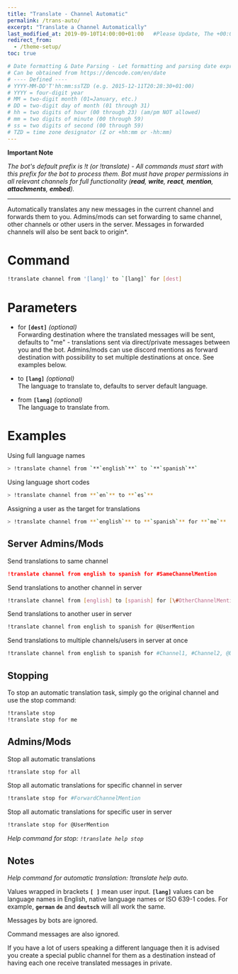```yaml
---
title: "Translate - Channel Automatic"
permalink: /trans-auto/
excerpt: "Translate a Channel Automatically"
last_modified_at: 2019-09-10T14:00:00+01:00   #Please Update, The +00:00 is the Time Zone difference
redirect_from:
  - /theme-setup/
toc: true

# Date formatting & Date Parsing - Let formatting and parsing date expressed in ISO8601 format.
# Can be obtained from https://dencode.com/en/date
# ---- Defined ----
# YYYY-MM-DD'T'hh:mm:ssTZD (e.g. 2015-12-11T20:28:30+01:00)
# YYYY = four-digit year
# MM = two-digit month (01=January, etc.)
# DD = two-digit day of month (01 through 31)
# hh = two digits of hour (00 through 23) (am/pm NOT allowed)
# mm = two digits of minute (00 through 59)
# ss = two digits of second (00 through 59)
# TZD = time zone designator (Z or +hh:mm or -hh:mm)
---
```


**Important Note**

*The bot's default prefix is !t (or !translate) - All commands must start with this prefix for the bot to process them.
Bot must have proper permissions in all relevant channels for full functionality (**read**, **write**, **react**, **mention**, **attachments**, **embed**).*

----

Automatically translates any new messages in the current channel and forwards them to you. Admins/mods can set forwarding to same channel, other channels or other users in the server. Messages in forwarded channels will also be sent back to origin*.

# Command
```bash
!translate channel from '[lang]' to `[lang]` for [dest]
```

# Parameters
* for **`[dest]`** _(optional)_  
Forwarding destination where the translated messages will be sent, defaults to "me" - translations sent via direct/private messages between you and the bot. Admins/mods can use discord mentions as forward destination with possibility to set multiple destinations at once. See examples below.

* to **`[lang]`** _(optional)_  
The language to translate to, defaults to server default language.

* from **`[lang]`** _(optional)_  
The language to translate from.

# Examples  
Using full language names
```bash
> !translate channel from `**`english`**` to `**`spanish`**`
```

Using language short codes
```bash
> !translate channel from **`en`** to **`es`**  
```

Assigning a user as the target for translations
```bash
> !translate channel from **`english`** to **`spanish`** for **`me`**
```


## Server Admins/Mods
Send translations to same channel
```json
!translate channel from english to spanish for #SameChannelMention
```

Send translations to another channel in server
```bash
!translate channel from [english] to [spanish] for [\#OtherChannelMention]
```

Send translations to another user in server

```bash
!translate channel from english to spanish for @UserMention
```

Send translations to multiple channels/users in server at once

```bash
!translate channel from english to spanish for #Channel1, #Channel2, @User1, @User2
```

## Stopping
To stop an automatic translation task, simply go the original channel and use the stop command:
```bash
!translate stop  
!translate stop for me
```

## Admins/Mods
Stop all automatic translations
```bash
!translate stop for all
```

Stop all automatic translations for specific channel in server
```bash
!translate stop for #ForwardChannelMention
```

Stop all automatic translations for specific user in server
```bash
!translate stop for @UserMention
```

*Help command for stop: `!translate help stop`*

## Notes
*Help command for automatic translation: !translate help auto.*

Values wrapped in brackets **`[ ]`** mean user input.
**`[lang]`** values can be language names in English, native language names or ISO 639-1 codes. For example, **`german`** **`de`** and **`deutsch`** will all work the same.

Messages by bots are ignored.

Command messages are also ignored.

If you have a lot of users speaking a different language then it is advised you create a special public channel for them as a destination instead of having each one receive translated messages in private.
